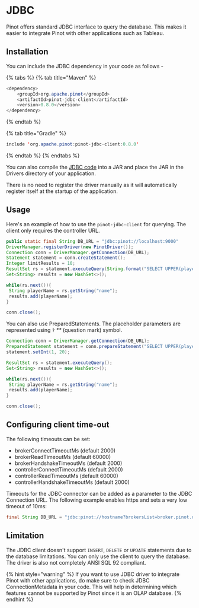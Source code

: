 # JDBC

Pinot offers standard JDBC interface to query the database. This makes it easier to integrate Pinot with other applications such as Tableau.

## Installation

You can include the JDBC dependency in your code as follows -

{% tabs %}
{% tab title="Maven" %}
```java
<dependency>
    <groupId>org.apache.pinot</groupId>
    <artifactId>pinot-jdbc-client</artifactId>
    <version>0.8.0</version>
</dependency>
```
{% endtab %}

{% tab title="Gradle" %}
```java
include 'org.apache.pinot:pinot-jdbc-client:0.8.0'
```
{% endtab %}
{% endtabs %}

You can also compile the [JDBC code](https://github.com/apache/pinot/tree/master/pinot-clients/pinot-jdbc-client) into a JAR and place the JAR in the Drivers directory of your application.

There is no need to register the driver manually as it will automatically register itself at the startup of the application.

## Usage

Here's an example of how to use the `pinot-jdbc-client` for querying. The client only requires the controller URL.

```java
public static final String DB_URL = "jdbc:pinot://localhost:9000"
DriverManager.registerDriver(new PinotDriver());
Connection conn = DriverManager.getConnection(DB_URL);
Statement statement = conn.createStatement();
Integer limitResults = 10;
ResultSet rs = statement.executeQuery(String.format("SELECT UPPER(playerName) AS name FROM baseballStats LIMIT %d", limitResults));
Set<String> results = new HashSet<>();

while(rs.next()){
 String playerName = rs.getString("name");
 results.add(playerName);
}

conn.close();
```

You can also use PreparedStatements. The placeholder parameters are represented using `?` _\*\*_ (question mark) symbol.

```java
Connection conn = DriverManager.getConnection(DB_URL);
PreparedStatement statement = conn.prepareStatement("SELECT UPPER(playerName) AS name FROM baseballStats WHERE age = ?");
statement.setInt(1, 20);

ResultSet rs = statement.executeQuery();
Set<String> results = new HashSet<>();

while(rs.next()){
 String playerName = rs.getString("name");
 results.add(playerName);
}

conn.close();
```

## Configuring client time-out

The following timeouts can be set:
- brokerConnectTimeoutMs (default 2000)
- brokerReadTimeoutMs (default 60000)
- brokerHandshakeTimeoutMs (default 2000)
- controllerConnectTimeoutMs (default 2000)
- controllerReadTimeoutMs (default 60000)
- controllerHandshakeTimeoutMs (default 2000)

Timeouts for the JDBC connector can be added as a parameter to the JDBC Connection URL. The following example enables https and sets a very low timeout of 10ms:

```java
final String DB_URL = "jdbc:pinot://hostname?brokersList=broker.pinot.demo-test.demo.startree-staging.cloud&brokerConnectTimeoutMs=10&brokerReadTimeoutMs=10&brokerHandshakeTimeoutMs=10&controllerConnectTimeoutMs=10&controllerReadTimeoutMs=10&scheme=https";
```

## Limitation

The JDBC client doesn't support `INSERT`, `DELETE` or `UPDATE` statements due to the database limitations. You can only use the client to query the database.\
The driver is also not completely ANSI SQL 92 compliant.

{% hint style="warning" %}
If you want to use JDBC driver to integrate Pinot with other applications, do make sure to check JDBC ConnectionMetadata in your code. This will help in determining which features cannot be supported by Pinot since it is an OLAP database.
{% endhint %}
